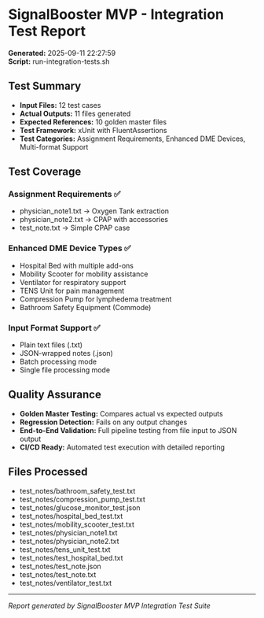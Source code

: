 # SignalBooster MVP - Integration Test Report

**Generated:** 2025-09-11 22:27:59  
**Script:** run-integration-tests.sh  

## Test Summary

- **Input Files:** 12 test cases
- **Actual Outputs:** 11 files generated
- **Expected References:** 10 golden master files
- **Test Framework:** xUnit with FluentAssertions
- **Test Categories:** Assignment Requirements, Enhanced DME Devices, Multi-format Support

## Test Coverage

### Assignment Requirements ✅
- physician_note1.txt → Oxygen Tank extraction
- physician_note2.txt → CPAP with accessories  
- test_note.txt → Simple CPAP case

### Enhanced DME Device Types ✅
- Hospital Bed with multiple add-ons
- Mobility Scooter for mobility assistance
- Ventilator for respiratory support
- TENS Unit for pain management
- Compression Pump for lymphedema treatment
- Bathroom Safety Equipment (Commode)

### Input Format Support ✅
- Plain text files (.txt)
- JSON-wrapped notes (.json)
- Batch processing mode
- Single file processing mode

## Quality Assurance

- **Golden Master Testing:** Compares actual vs expected outputs
- **Regression Detection:** Fails on any output changes
- **End-to-End Validation:** Full pipeline testing from file input to JSON output
- **CI/CD Ready:** Automated test execution with detailed reporting

## Files Processed

- test_notes/bathroom_safety_test.txt
- test_notes/compression_pump_test.txt
- test_notes/glucose_monitor_test.json
- test_notes/hospital_bed_test.txt
- test_notes/mobility_scooter_test.txt
- test_notes/physician_note1.txt
- test_notes/physician_note2.txt
- test_notes/tens_unit_test.txt
- test_notes/test_hospital_bed.txt
- test_notes/test_note.json
- test_notes/test_note.txt
- test_notes/ventilator_test.txt

---
*Report generated by SignalBooster MVP Integration Test Suite*
